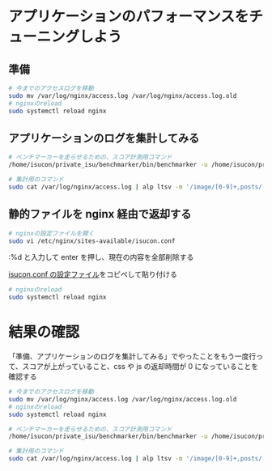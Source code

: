 # アプリケーションのパフォーマンスをチューニングしよう

## 準備

```bash
# 今までのアクセスログを移動
sudo mv /var/log/nginx/access.log /var/log/nginx/access.log.old
# nginxのreload
sudo systemctl reload nginx
```

## アプリケーションのログを集計してみる

```bash
# ベンチマーカーを走らせるための、スコア計測用コマンド
/home/isucon/private_isu/benchmarker/bin/benchmarker -u /home/isucon/private_isu/benchmarker/userdata -t http://localhost
```

```bash
# 集計用のコマンド
sudo cat /var/log/nginx/access.log | alp ltsv -m '/image/[0-9]+,posts/[0-9]+,/@\w+' -o method,uri,avg,count,sum --sort sum
```

## 静的ファイルを nginx 経由で返却する

```bash
# nginxの設定ファイルを開く
sudo vi /etc/nginx/sites-available/isucon.conf
```

:%d と入力して enter を押し、現在の内容を全部削除する

[isucon.conf の設定ファイル](/lecture/part3/static_file.conf)をコピペして貼り付ける

```bash
# nginxのreload
sudo systemctl reload nginx
```

# 結果の確認

「準備、アプリケーションのログを集計してみる」でやったことをもう一度行って、スコアが上がっていること、css や js の返却時間が 0 になっていることを確認する

```bash
# 今までのアクセスログを移動
sudo mv /var/log/nginx/access.log /var/log/nginx/access.log.old
# nginxのreload
sudo systemctl reload nginx
```

```bash
# ベンチマーカーを走らせるための、スコア計測用コマンド
/home/isucon/private_isu/benchmarker/bin/benchmarker -u /home/isucon/private_isu/benchmarker/userdata -t http://localhost
```

```bash
# 集計用のコマンド
sudo cat /var/log/nginx/access.log | alp ltsv -m '/image/[0-9]+,posts/[0-9]+,/@\w+' -o method,uri,avg,count,sum --sort sum
```
